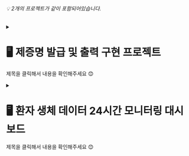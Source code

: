 <div align="left"> 

###### 💡 2개의 프로젝트가 같이 포함되어있습니다.  
</div>

<div align="left">

<details close>
  <summary>
  <h1>🖥 제증명 발급 및 출력 구현 프로젝트</h1>
   <p>제목을 클릭해서 내용을 확인해주세요 😊</p>
  </summary>
  
### 💡 개요
> 환자가 병원에 내원하여 진료 및 입원, 수술을 받은 후 필요한 제증명 발급 및 출력 서비스를 구현하는 프로젝트
### ✏ 기획 목적
> 환자가 병원에 다시 내원하지 않아도 홈페이지에서 필요한 제증명 발급을 할 수 있어 불편함 감소
### 📆 일정
> 23.12.04 ~ 23.12.27
### 🙌 팀원
|구재성|김승주|최나영|
|:---:|:---:|:---:|
|<img src="https://github.com/iaaam0/project12/assets/152710037/0d2f9056-9c53-45a4-8838-c543eef375b4" width="60" height="60">|<img src="https://github.com/iaaam0/project12/assets/152710037/1d045b18-01fb-4e4d-9e64-01301be43757" width="60" height="60">|<img src="https://github.com/iaaam0/project12/assets/152710037/68fae097-760c-4749-ad89-0ad36eacba47" width="60" height="60">|
|백엔드|백엔드|프론트엔드|
|<a href="https://github.com/worntjd142">worntjd142</a>|<a href="https://github.com/ksj5057">ksj5057</a>|<a href="https://github.com/iaaam0/iam-0">iaaam0</a>|
### 🖱 개발 환경
- Server : Apache Tomcat 8.5
- DB : MySQL
- Framework : Spring MVC
- Language : Java, JavaScript, HTML5, CSS
- Tool : Eclipse, GitHub


<details close>
  <summary> 
  <h3>🖼 프로젝트 주요 기능</h3>  
  <span style="color:#DCDCDC"><p>제목을 클릭해서 내용을 확인해주세요 😊</p></span>
  </summary> 
  
  
- <b>메인페이지</b> : 한눈에 보기 쉽고 빠르게 페이지 이동 가능한 메뉴, 로그인, 회원가입 제공
- <b>회원가입</b> : 유효성 검사 적용, 관리자(의사전용)와 일반(환자) 로그인 추가
  
![그림7](https://github.com/iaaam0/project12/assets/152710037/82aae02d-2203-450d-a307-9d116c8a2e34)


- <b>차트 페이지</b> : 담당의사만 작성 가능한 차트 페이지 작성, 수정, 삭제 제공
- <b>증명서 발급 페이지</b> : PDF 또는 프린트 가능한 증명서 발급 제공 

![그림8](https://github.com/iaaam0/project12/assets/152710037/ef19712b-94ce-45a6-935c-ed4fb658f0a0)

</details>

</details>

<details close>
  <summary>
  <h1>🖥 환자 생체 데이터 24시간 모니터링 대시보드</h1>
    <p>제목을 클릭해서 내용을 확인해주세요 😊</p>
  </summary>

### 💡 개요
> 환자의 측정 온도를 실시간 확인 가능한 프로젝트
### ✏ 기획 목적
> 체온관리가 중요한 신생아를 집중 케어하기 위한 실시간 온도 측정 및 병원 내 실내 온도 실시간 관리
### 📆 일정
> 23.12.28 ~ 24.01.16
### 🙌 팀원
|구재성|김승주|최나영|
|:---:|:---:|:---:|
|<img src="https://github.com/iaaam0/project12/assets/152710037/0d2f9056-9c53-45a4-8838-c543eef375b4" width="60" height="60">|<img src="https://github.com/iaaam0/project12/assets/152710037/1d045b18-01fb-4e4d-9e64-01301be43757" width="60" height="60">|<img src="https://github.com/iaaam0/project12/assets/152710037/68fae097-760c-4749-ad89-0ad36eacba47" width="60" height="60">|
|백엔드|프론트엔드|백엔드|
|<a href="https://github.com/worntjd142">worntjd142</a>|<a href="https://github.com/ksj5057">ksj5057</a>|<a href="https://github.com/iaaam0/iam-0">iaaam0</a>|
### 🖱 개발 환경
- Server : Apache Tomcat 8.5
- DB : MySQL
- Framework : Spring MVC
- Language : Java, JavaScript, HTML5, CSS, jQuery, python, raspberry pi 5
- library : chart.js
- Tool : Eclipse, GitHub

### 🖼 프로젝트 기획
<details close>
  <summary> ERD </summary>
  
![그림12](https://github.com/iaaam0/project12/assets/152710037/8193f471-0dcb-40f0-988b-6a304a7cde03)
  
</details>
<details close>
  <summary> 화면 설계 </summary>
  
![그림13](https://github.com/iaaam0/project12/assets/152710037/cefaaa7c-104c-430c-8ce9-8f96200cf11b)
  
</details>

### 🖼 프로젝트 주요 기능
- 제증명 프로젝트와 연결하여 메인메뉴에서 페이지 이동 가능
- <b>환자 등록</b> : 간단한 환자 등록 기능. 이미지로 아기 구분
- <b>호실 관리 페이지</b> : 환자 개인의 실시간 온도를 확인 가능, 설정한 온도보다 높거나 낮으면 글자색 변경

  ![그림15](https://github.com/iaaam0/project12/assets/152710037/9ea79d45-ca67-4477-afea-c0f366a27e66)

- <b>병동 관리 페이지</b> : 동으로 나눠 환자를 관리하며 병동 실시간 온도 확인 가능, 설정한 온도보다 높거나 낮으면 글자색 변경
- <b>환자 상세 정보</b> : chart.js 라이브러리를 이용해 실시간 온도 그래프 구현

![그림17](https://github.com/iaaam0/project12/assets/152710037/c488a03b-1deb-4e2f-afdc-ff9e0743f9ca)
  
  </details>


</div>


